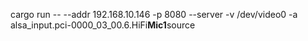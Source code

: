 cargo run -- --addr 192.168.10.146 -p 8080 --server -v /dev/video0 -a alsa_input.pci-0000_03_00.6.HiFi**Mic1**source

